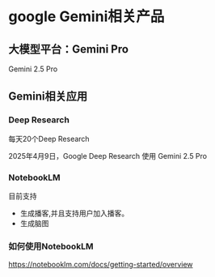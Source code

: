 
# google Gemini相关产品

## 大模型平台：Gemini Pro

Gemini 2.5 Pro

## Gemini相关应用

### Deep Research

每天20个Deep Research

2025年4月9日，Google Deep Research 使用 Gemini 2.5 Pro

### NotebookLM

目前支持

- 生成播客,并且支持用户加入播客。
- 生成脑图

### 如何使用NotebookLM

<https://notebooklm.com/docs/getting-started/overview>
